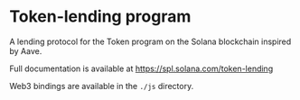 # Token-lending program

A lending protocol for the Token program on the Solana blockchain inspired by Aave.

Full documentation is available at https://spl.solana.com/token-lending

Web3 bindings are available in the `./js` directory.
